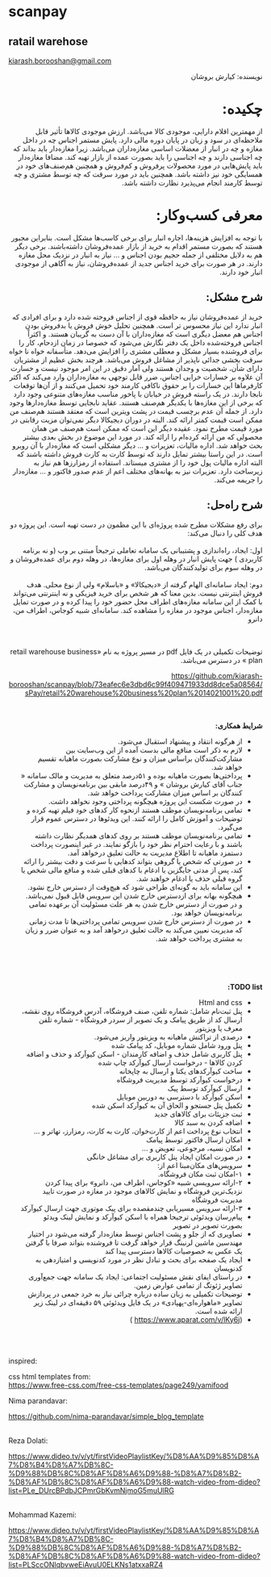 # scanpay
## ratail warehose

kiarash.borooshan@gmail.com

<div dir="rtl">

نویسنده: کیارش بروشان

# چکیده: 
از مهمترین اقلام دارایی، موجودی کالا می‌باشد. ارزش موجودی کالاها تأثیر قابل ملاحظه‌ای در سود و زیان در پایان دوره مالی دارد. پایش مستمر اجناس چه در داخل مغازه و چه در انبار از معضلات اساسی مغازه‌داران می‌باشد. زیرا مغازه‌دار باید بداند که چه اجناسی دارند و چه اجناسی را باید بصورت عمده از بازار تهیه کند. مضافا مغازه‌دار باید پایش‌هایی در مورد محصولات پرفروش و کم‌فروش و همچنین هم‌صنف‌های خود در همسایگی خود نیز  داشته باشد. همچنین باید در مورد سرقت که چه توسط مشتری و چه توسط کارمند انجام می‌پذیرد نظارت داشته باشد. 

# معرفی کسب‌وکار: 
با توجه به افزایش هزینه‌ها، اجاره انبار برای برخی کاسب‌ها مشکل است. بنابراین مجبور هستند که بصورت مستمر اقدام به خرید از بازار عمده‌فروشان داشته‌باشند. برخی دیگر هم به دلایل مختلفی از جمله حجیم بودن اجناس و … نیاز به انبار در نزدیک محل مغازه دارند. در هر صورت برای خرید اجناس جدید از عمده‌فروشان، نیاز به آگاهی از موجودی انبار خود دارند.

## شرح مشکل:
خرید از عمده‌فروشان نیاز به حافظه قوی از اجناس فروخته شده دارد و برای افرادی که انبار ندارد این نیاز محسوس تر است. همچنین تحلیل خوش فروش یا بدفروش بودن اجناس هم معضل دیگری است که مغازه‌داران با آن دست به گریبان هستند. و اکثراً اجناس فروخته‌شده داخل یک دفتر نگارش می‌شود که خصوصا در زمان ازدحام، کار را برای فروشنده بسیار مشکل و معطلی مشتری را افزایش می‌دهد.
متأسفانه خواه نا خواه سرقت بخشی جدائی ناپذیر از مشاغل فروش می‌باشد. هرچند بخش عظیم از مشتریان دارای شأن، شخصیت و وجدان هستند ولی آمار دقیق در این امر موجود نیست و خسارت آن علاوه بر خسارات خرابی اجناس، ضرر قابل توجهی به مغازه‌داران وارد می‌کند که اکثر کارفرماها این خسارات را بر حقوق ناکافی کارمند خود تحمیل می‌کنند و از آن‌ها توقعات نابجا دارند.
در یک راسته فروش در خیابان با پاخور مناسب مغازه‌های متنوعی وجود دارد که برخی از این مغازه‌ها با یکدیگر هم‌صنف هستند. عقاید نابجایی توسط مغازه‌دارها وجود دارد. از جمله آن عدم برچسب قیمت در پشت ویترین است که معتقد هستند هم‌صنف من ممکن است قیمت کمتر ارائه کند. البته در دوران دیجیکالا دیگر نمی‌توان مزیت رقابتی در مورد قیمت مطرح نمود. عقیده دیگر  این است که ممکن است هم‌صنف من همان محصولی که من ارائه کرده‌ام را ارائه کند. در مورد این موضوع در بخش بعدی بیشتر بحث خواهد شد.
اداره مالیات، تعزیرات و … دیگر مشکلی است که مغازه‌دار با آن روبرو است. در این راستا بیشتر تمایل دارند که توسط کارت به کارت فروش داشته باشند که البته اداره مالیات پول خود را از مشتری میستاند. استفاده از رمزارزها هم نیاز به زیرساخت دارد. تعزیرات نیز به بهانه‌های مختلف اعم از عدم صدور فاکتور و ... مغازه‌دار را جریمه می‌کند.

## شرح راه‌حل: 
برای رفع مشکلات مطرح شده پروژه‌ای با این مظمون در دست تهیه است. این پروژه دو هدف کلی را دنبال می‌کند:
<br><br>
 اول: ایجاد، راه‌اندازی و پشتیبانی یک سامانه تعاملی ترجیحاً مبتنی بر وب (و نه برنامه کاربردی ) جهت پایش انبار در وهله اول برای مغازه‌ها، در وهله دوم برای عمده‌فروشان و در وهله سوم برای تولیدکنندگان می‌باشد.
<br><br>
دوم: ایجاد سامانه‌ای الهام گرفته از «دیجیکالا» و «باسلام» ولی از نوع محلی. هدف فروش اینترنتی نیست. بدین معنا که هر شخص برای خرید فیزیکی و نه اینترنتی می‌تواند با کمک از این سامانه مغازه‌های اطراف محل حضور خود را پیدا کرده و در صورت تمایل مغازه‌دار، اجناس موجود در مغازه را مشاهده کند.
سامانه‌ای شبیه کوجاس، اطراف من، دانرو

<br><br>
توضیحات تکمیلی در یک فایل pdf در مسیر پروژه  به نام
«retail warehouse business plan »
در دسترس می‌باشد.

https://github.com/kiarash-borooshan/scanpay/blob/73eafec6e3dbd6c99f409471933dd8dce5a08564/sPay/retail%20warehouse%20business%20plan%2014021001%20.pdf

<br><br>
**شرایط همکاری:**
-  از هرگونه انتقاد و پیشنهاد استقبال می‌شود.
- لازم به ذکر است منافع مالی بدست آمده از این وب‌سایت بین مشارکت‌کنندگان براساس میزان و نوع مشارکت  بصورت ماهیانه تقسیم خواهد شد.
- پرداختی‌ها بصورت ماهیانه بوده و ۵۱درصد متعلق به مدیریت و مالک سامانه « جناب آقای کیارش بروشان » و ۴۹درصد مابقی بین برنامه‌نویسان و مشارکت کنندگان بر اساس میزان مشارکت پرداخت خواهد شد.
-  در صورت شکست این پروژه هیچگونه پرداختی وجود نخواهد داشت.
-  تمامی برنامه‌نویسان موظف هستند ازنحوه کار کدهای خود فیلم تهیه کرده و توضیحات و آموزش کامل را ارائه کنند. این ویدئوها در دسترس عموم قرار می‌گیرد.
-  تمامی برنامه‌نویسان موظف هستند بر روی کدهای همدیگر نظارت داشته باشند و با رعایت احترام نظر خود را بازگو نمایند. در غیر اینصورت پرداخت دستمزد ماهیانه تا اطلاع مدیریت به حالت تعلیق درخواهد آمد.
- در صورتی که شخص یا گروهی بتواند کدهایی با سرعت و دقت بیشتر را ارائه کند، پس از مدتی جایگزین یا ادغام با کدهای قبلی شده و منافع مالی شخص یا گروه قبلی حذف یا ادغام خواهند شد. 
-  این سامانه باید به گونه‌ای طراحی شود که هیچ‌وقت از دسترس خارج نشود.
-  هیچگونه بهانه برای ازدسترس خارج شدن این سرویس قابل قبول نمی‌باشد. و در صورت از دسترس خارج شدن به هر علت مسئولیت آن برعهده تمامی برنامه‌نویسان خواهد بود.
-  در صورت از دسترس خارج شدن سرویس تمامی پرداختی‌ها تا مدت زمانی که مدیریت نعیین می‌کند به حالت تعلیق درخواهد آمد و به عنوان ضرر و زیان به مشتری پرداخت خواهد شد.

<br><br><br>

**TODO list:**

-  Html and css
-  پنل ثبت‌نام شامل: شماره تلفن، صنف فروشگاه، آدرس فروشگاه روی نقشه، ارسال کد از طریق پیامک و یک تصویر از سردر فروشگاه  - شماره تلفن معرف یا ویزیتور
-  درصدی از تراکنش ماهیانه به ویزیتور واریز می‌شود.
-  پنل ورود شامل شماره موبایل، کد پیامک شده
- پنل کاربری شامل حذف و اضافه کارمندان - اسکن کیوآرکد و حذف و اضافه کردن کالاها - درخواست ارسال کیوآرکد چاپ شده 
-  ساخت کیوآرکدهای یکتا و ارسال به چاپخانه
-  درخواست کیوآرکد توسط مدیریت فروشگاه
- ارسال کیوآرکد توسط پیک 
-  اسکن کیوآرکد با دسترسی به دوربین موبایل
-  تکمیل پنل جستجو و الحاق آن به کیوآرکد اسکن شده
-  ثبت جزیئات برای کالاهای جدید
-  اضافه کردن به سبد کالا
-  انتخاب نوع پرداخت اعم از کارت‌خوان، کارت به کارت، رمزارز، تهاتر و ...
-  امکان ارسال فاکتور توسط پیامک
-  امکان نسیه، مرجوعی، تعویض و ...
-  در صورت امکان ایجاد پنل کاربری برای مشاغل خانگی 
-  سرویس‌های مکان‌مبنا اعم از:
-  ۱-امکان ثبت مکان فروشگاه.
-  ۲-ارائه سرویسی شبیه «کوجاس، اطراف من، دانرو» برای پیدا کردن نزدیک‌ترین فروشگاه و نمایش کالاهای موجود در مغازه در صورت تایید مدیریت فروشگاه
-   ۳-ارائه سرویس مسیریابی چندمقصده برای پیک موتوری جهت ارسال کیوآرکد
-  پیام‌رسان ویدئوئی ترجیحا همراه با اسکن کیوآرکد و نمایش لینک ویدئو بصورت تصویر در تصویر
-  تصاویری که از جلو و پشت اجناس توسط مغازه‌دار گرفته می‌شود در اختیار مهندسین ماشین لرنینگ قرار خواهد گرفت تا فروشنده بتواند صرفا با گرفتن یک عکس به خصوصیات کالاها دسترسی پیدا کند
-  ایجاد یک صفحه برای بحث و تبادل نظر در مورد کدنویسی و امتیازدهی به کدنویسان
-  در راستای ایفای نقش مسئولیت اجتماعی: ایجاد یک سامانه جهت جمع‌آوری تصاویر ‌ژئوتگ از تمامی عوارض زمین.
- توضیحات تکمیلی به زبان ساده درباره چرائی نیاز به خرد جمعی در پردازش تصاویر «ماهواره‌ای-پهپادی» در یک فایل ویدئوئی ۵۹ دقیقه‌ای در لینک زیر ارائه شده است.
- (https://www.aparat.com/v/lKy6j )



</div>

<br><br><br>
inspired:


css html templates from:
<br>
https://www.free-css.com/free-css-templates/page249/yamifood


Nima parandavar:

https://github.com/nima-parandavar/simple_blog_template


<br>
Reza Dolati:

https://www.dideo.tv/v/yt/firstVideoPlaylistKey/%D8%AA%D9%85%D8%A7%D8%B4%D8%A7%DB%8C-%D9%88%DB%8C%D8%AF%D8%A6%D9%88-%D8%A7%D8%B2-%D8%AF%DB%8C%D8%AF%D8%A6%D9%88-watch-video-from-dideo?list=PLe_DUrcBPdbJCPmrGbKvmNjmoG5muUlRG

<br> 
Mohammad Kazemi:
<br>

https://www.dideo.tv/v/yt/firstVideoPlaylistKey/%D8%AA%D9%85%D8%A7%D8%B4%D8%A7%DB%8C-%D9%88%DB%8C%D8%AF%D8%A6%D9%88-%D8%A7%D8%B2-%D8%AF%DB%8C%D8%AF%D8%A6%D9%88-watch-video-from-dideo?list=PLSccONlqbvweEiAvuU0ELKNs1atxxaRZ4
<br>